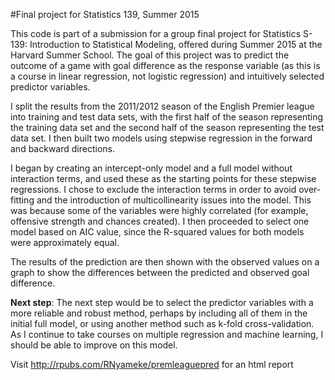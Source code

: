 #Final project for Statistics 139, Summer 2015

This code is part of a submission for a group final project for Statistics S-139: Introduction to Statistical Modeling, offered during Summer 2015 at the Harvard Summer School. The goal of this project was to predict the outcome of a game with goal difference as the response variable (as this is a course in linear regression, not logistic regression) and intuitively selected predictor variables.

I split the results from the 2011/2012 season of the English Premier league into training and test data sets, with the first half of the season representing the training data set and the second half of the season representing the test data set. I then built two models using stepwise regression in the forward and backward directions.

I began by creating an intercept-only model and a full model without interaction terms, and used these as the starting points for these stepwise regressions. I chose to exclude the interaction terms in order to avoid over-fitting and the introduction of multicollinearity issues into the model. This was because some of the variables were highly correlated (for example, offensive strength and chances created). I then proceeded to select one model based on AIC value, since the R-squared values for both models were approximately equal.

The results of the prediction are then shown with the observed values on a graph to show the differences between the predicted and observed goal difference.

**Next step**: The next step would be to select the predictor variables with a more reliable and robust method, perhaps by including all of them in the initial full model, or using another method such as k-fold cross-validation. As I continue to take courses on multiple regression and machine learning, I should be able to improve on this model.

Visit http://rpubs.com/RNyameke/premleaguepred for an html report
